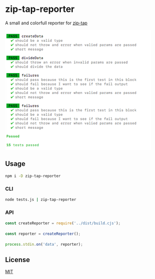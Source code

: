 # zip-tap-reporter

A small and colorfull reporter for [zip-tap](https://github.com/Vehmloewff/zip-tap)

![CLI Output](https://github.com/Vehmloewff/zip-tap-reporter/raw/master/screenshot.png)

## Usage

```sh
npm i -D zip-tap-reporter
```

### CLI

```sh
node tests.js | zip-tap-reporter
```

### API

```js
const createReporter = require('../dist/build.cjs');

const reporter = createReporter();

process.stdin.on('data', reporter);
```

## License

[MIT](/LICENSE)
